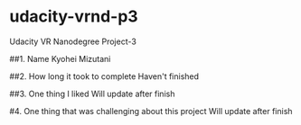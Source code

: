 # udacity-vrnd-p3
Udacity VR Nanodegree Project-3

##1. Name
Kyohei Mizutani

##2. How long it took to complete
Haven't finished

##3. One thing I liked
Will update after finish

#4. One thing that was challenging about this project
Will update after finish

